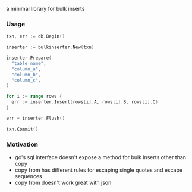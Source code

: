 a minimal library for bulk inserts

### Usage

```go
txn, err := db.Begin()

inserter := bulkinserter.New(txn)

inserter.Prepare(
  "table_name",
  "column_a",
  "column_b",
  "column_c",
)

for i := range rows {
  err := inserter.Insert(rows[i].A, rows[i].B, rows[i].C)
}

err = inserter.Flush()

txn.Commit()
```

### Motivation

- go's sql interface doesn't expose a method for bulk inserts other than copy
- copy from has different rules for escaping single quotes and escape sequences
- copy from doesn't work great with json

